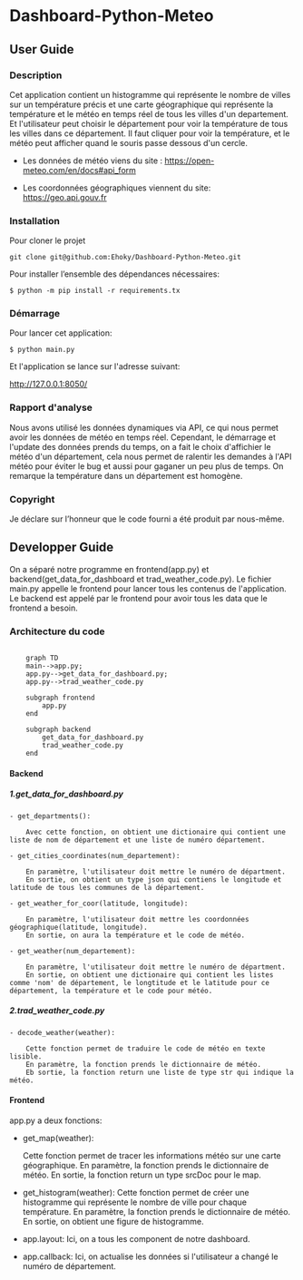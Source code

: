 # Dashboard-Python-Meteo

## User Guide

### Description

Cet application contient un histogramme qui représente le nombre de villes sur un température précis et une carte géographique qui représente la température et le météo en temps réel de tous les villes d'un departement.
Et l'utilisateur peut choisir le département pour voir la température de tous les villes dans ce département. Il faut cliquer pour voir la température, et le météo peut afficher quand le souris passe dessous d'un cercle.

- Les données de météo viens du site :
https://open-meteo.com/en/docs#api_form

- Les coordonnées géographiques viennent du site: https://geo.api.gouv.fr

### Installation

Pour cloner le projet 

``git clone git@github.com:Ehoky/Dashboard-Python-Meteo.git``

Pour installer l’ensemble des dépendances nécessaires:

``$ python -m pip install -r requirements.tx``

### Démarrage 

Pour lancer cet application:

``$ python main.py``

Et l'application se lance sur l'adresse suivant:

http://127.0.0.1:8050/

### Rapport d'analyse

Nous avons utilisé les données dynamiques via API, ce qui nous permet avoir les données de météo en temps réel. 
Cependant, le démarrage et l'update des données prends du temps, on a fait le choix d'affichier le météo d'un département, cela nous permet de ralentir les demandes à l'API météo pour éviter le bug et aussi pour gaganer un peu plus de temps.
On remarque la température dans un département est homogène. 

### Copyright

Je déclare sur l’honneur que le code fourni a été produit par nous-même.



## Developper Guide
On a séparé notre programme en frontend(app.py) et backend(get_data_for_dashboard et trad_weather_code.py).
Le fichier main.py appelle le frontend pour lancer tous les contenus de l'application. 
Le backend est appelé par le frontend pour avoir tous les data que le frontend a besoin. 

### Architecture du code
```mermaid 

    graph TD
    main-->app.py;
    app.py-->get_data_for_dashboard.py;
    app.py-->trad_weather_code.py

    subgraph frontend
        app.py
    end

    subgraph backend
        get_data_for_dashboard.py
        trad_weather_code.py
    end
```

#### Backend

##### 1.get_data_for_dashboard.py

    - get_departments():

        Avec cette fonction, on obtient une dictionaire qui contient une liste de nom de département et une liste de numéro département. 

    - get_cities_coordinates(num_departement):

        En paramètre, l'utilisateur doit mettre le numéro de départment. 
        En sortie, on obtient un type json qui contiens le longitude et latitude de tous les communes de la département.

    - get_weather_for_coor(latitude, longitude):

        En paramètre, l'utilisateur doit mettre les coordonnées géographique(latitude, longitude).
        En sortie, on aura la température et le code de météo. 

    - get_weather(num_departement):

        En paramètre, l'utilisateur doit mettre le numéro de départment. 
        En sortie, on obtient une dictionaire qui contient les listes comme 'nom' de département, le longtitude et le latitude pour ce département, la température et le code pour météo. 



##### 2.trad_weather_code.py

    - decode_weather(weather):

        Cette fonction permet de traduire le code de météo en texte lisible. 
        En paramètre, la fonction prends le dictionnaire de météo.
        Eb sortie, la fonction return une liste de type str qui indique la météo.

#### Frontend 

app.py a deux fonctions:

- get_map(weather):

    Cette fonction permet de tracer les informations météo sur une carte géographique.
    En paramètre, la fonction prends le dictionnaire de météo.
    En sortie, la fonction return un type srcDoc pour le map.

- get_histogram(weather):
    Cette fonction permet de créer une histogramme qui représente le nombre de ville pour chaque température. 
    En paramètre, la fonction prends le dictionnaire de météo.
    En sortie, on obtient une figure de histogramme.

- app.layout:
    Ici, on a tous les component de notre dashboard.

- app.callback:
    Ici, on actualise les données si l'utilisateur a changé le numéro de département. 

